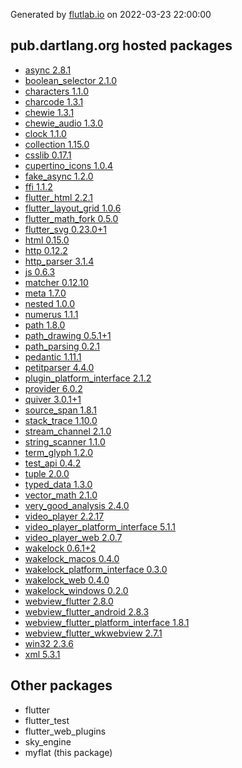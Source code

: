 Generated by [flutlab.io](https://flutlab.io) on 2022-03-23 22:00:00


## pub.dartlang.org hosted packages

 - [async 2.8.1](https://pub.dartlang.org/packages/async/versions/2.8.1)
 - [boolean_selector 2.1.0](https://pub.dartlang.org/packages/boolean_selector/versions/2.1.0)
 - [characters 1.1.0](https://pub.dartlang.org/packages/characters/versions/1.1.0)
 - [charcode 1.3.1](https://pub.dartlang.org/packages/charcode/versions/1.3.1)
 - [chewie 1.3.1](https://pub.dartlang.org/packages/chewie/versions/1.3.1)
 - [chewie_audio 1.3.0](https://pub.dartlang.org/packages/chewie_audio/versions/1.3.0)
 - [clock 1.1.0](https://pub.dartlang.org/packages/clock/versions/1.1.0)
 - [collection 1.15.0](https://pub.dartlang.org/packages/collection/versions/1.15.0)
 - [csslib 0.17.1](https://pub.dartlang.org/packages/csslib/versions/0.17.1)
 - [cupertino_icons 1.0.4](https://pub.dartlang.org/packages/cupertino_icons/versions/1.0.4)
 - [fake_async 1.2.0](https://pub.dartlang.org/packages/fake_async/versions/1.2.0)
 - [ffi 1.1.2](https://pub.dartlang.org/packages/ffi/versions/1.1.2)
 - [flutter_html 2.2.1](https://pub.dartlang.org/packages/flutter_html/versions/2.2.1)
 - [flutter_layout_grid 1.0.6](https://pub.dartlang.org/packages/flutter_layout_grid/versions/1.0.6)
 - [flutter_math_fork 0.5.0](https://pub.dartlang.org/packages/flutter_math_fork/versions/0.5.0)
 - [flutter_svg 0.23.0+1](https://pub.dartlang.org/packages/flutter_svg/versions/0.23.0+1)
 - [html 0.15.0](https://pub.dartlang.org/packages/html/versions/0.15.0)
 - [http 0.12.2](https://pub.dartlang.org/packages/http/versions/0.12.2)
 - [http_parser 3.1.4](https://pub.dartlang.org/packages/http_parser/versions/3.1.4)
 - [js 0.6.3](https://pub.dartlang.org/packages/js/versions/0.6.3)
 - [matcher 0.12.10](https://pub.dartlang.org/packages/matcher/versions/0.12.10)
 - [meta 1.7.0](https://pub.dartlang.org/packages/meta/versions/1.7.0)
 - [nested 1.0.0](https://pub.dartlang.org/packages/nested/versions/1.0.0)
 - [numerus 1.1.1](https://pub.dartlang.org/packages/numerus/versions/1.1.1)
 - [path 1.8.0](https://pub.dartlang.org/packages/path/versions/1.8.0)
 - [path_drawing 0.5.1+1](https://pub.dartlang.org/packages/path_drawing/versions/0.5.1+1)
 - [path_parsing 0.2.1](https://pub.dartlang.org/packages/path_parsing/versions/0.2.1)
 - [pedantic 1.11.1](https://pub.dartlang.org/packages/pedantic/versions/1.11.1)
 - [petitparser 4.4.0](https://pub.dartlang.org/packages/petitparser/versions/4.4.0)
 - [plugin_platform_interface 2.1.2](https://pub.dartlang.org/packages/plugin_platform_interface/versions/2.1.2)
 - [provider 6.0.2](https://pub.dartlang.org/packages/provider/versions/6.0.2)
 - [quiver 3.0.1+1](https://pub.dartlang.org/packages/quiver/versions/3.0.1+1)
 - [source_span 1.8.1](https://pub.dartlang.org/packages/source_span/versions/1.8.1)
 - [stack_trace 1.10.0](https://pub.dartlang.org/packages/stack_trace/versions/1.10.0)
 - [stream_channel 2.1.0](https://pub.dartlang.org/packages/stream_channel/versions/2.1.0)
 - [string_scanner 1.1.0](https://pub.dartlang.org/packages/string_scanner/versions/1.1.0)
 - [term_glyph 1.2.0](https://pub.dartlang.org/packages/term_glyph/versions/1.2.0)
 - [test_api 0.4.2](https://pub.dartlang.org/packages/test_api/versions/0.4.2)
 - [tuple 2.0.0](https://pub.dartlang.org/packages/tuple/versions/2.0.0)
 - [typed_data 1.3.0](https://pub.dartlang.org/packages/typed_data/versions/1.3.0)
 - [vector_math 2.1.0](https://pub.dartlang.org/packages/vector_math/versions/2.1.0)
 - [very_good_analysis 2.4.0](https://pub.dartlang.org/packages/very_good_analysis/versions/2.4.0)
 - [video_player 2.2.17](https://pub.dartlang.org/packages/video_player/versions/2.2.17)
 - [video_player_platform_interface 5.1.1](https://pub.dartlang.org/packages/video_player_platform_interface/versions/5.1.1)
 - [video_player_web 2.0.7](https://pub.dartlang.org/packages/video_player_web/versions/2.0.7)
 - [wakelock 0.6.1+2](https://pub.dartlang.org/packages/wakelock/versions/0.6.1+2)
 - [wakelock_macos 0.4.0](https://pub.dartlang.org/packages/wakelock_macos/versions/0.4.0)
 - [wakelock_platform_interface 0.3.0](https://pub.dartlang.org/packages/wakelock_platform_interface/versions/0.3.0)
 - [wakelock_web 0.4.0](https://pub.dartlang.org/packages/wakelock_web/versions/0.4.0)
 - [wakelock_windows 0.2.0](https://pub.dartlang.org/packages/wakelock_windows/versions/0.2.0)
 - [webview_flutter 2.8.0](https://pub.dartlang.org/packages/webview_flutter/versions/2.8.0)
 - [webview_flutter_android 2.8.3](https://pub.dartlang.org/packages/webview_flutter_android/versions/2.8.3)
 - [webview_flutter_platform_interface 1.8.1](https://pub.dartlang.org/packages/webview_flutter_platform_interface/versions/1.8.1)
 - [webview_flutter_wkwebview 2.7.1](https://pub.dartlang.org/packages/webview_flutter_wkwebview/versions/2.7.1)
 - [win32 2.3.6](https://pub.dartlang.org/packages/win32/versions/2.3.6)
 - [xml 5.3.1](https://pub.dartlang.org/packages/xml/versions/5.3.1)

## Other packages

 - flutter
 - flutter_test
 - flutter_web_plugins
 - sky_engine
 - myflat (this package)

